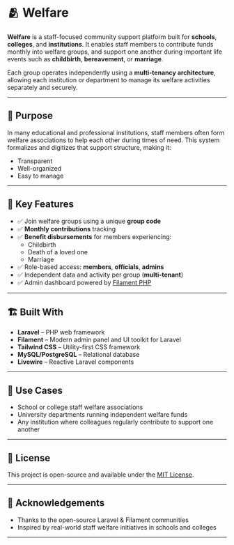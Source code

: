 # 🫂 Welfare

**Welfare** is a staff-focused community support platform built for **schools**, **colleges**, and **institutions**. It enables staff members to contribute funds monthly into welfare groups, and support one another during important life events such as **childbirth**, **bereavement**, or **marriage**.

Each group operates independently using a **multi-tenancy architecture**, allowing each institution or department to manage its welfare activities separately and securely.

---

## 🎯 Purpose

In many educational and professional institutions, staff members often form welfare associations to help each other during times of need. This system formalizes and digitizes that support structure, making it:

- Transparent  
- Well-organized  
- Easy to manage  

---

## 🌟 Key Features

- ✅ Join welfare groups using a unique **group code**
- ✅ **Monthly contributions** tracking
- ✅ **Benefit disbursements** for members experiencing:
  - Childbirth
  - Death of a loved one
  - Marriage
- ✅ Role-based access: **members**, **officials**, **admins**
- ✅ Independent data and activity per group (**multi-tenant**)
- ✅ Admin dashboard powered by [Filament PHP](https://filamentphp.com/)

---

## 🏗️ Built With

- **Laravel** – PHP web framework  
- **Filament** – Modern admin panel and UI toolkit for Laravel  
- **Tailwind CSS** – Utility-first CSS framework  
- **MySQL/PostgreSQL** – Relational database  
- **Livewire** – Reactive Laravel components

---

## 📌 Use Cases

- School or college staff welfare associations  
- University departments running independent welfare funds  
- Any institution where colleagues regularly contribute to support one another

---

## 📄 License

This project is open-source and available under the [MIT License](LICENSE).

---

## 🙌 Acknowledgements

- Thanks to the open-source Laravel & Filament communities  
- Inspired by real-world staff welfare initiatives in schools and colleges

---


